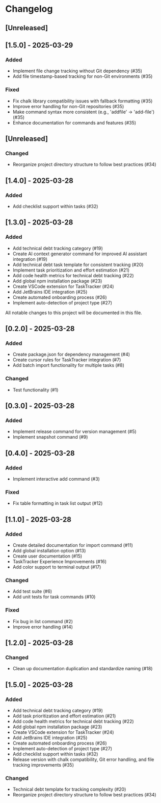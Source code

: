 # Changelog

## [Unreleased]

## [1.5.0] - 2025-03-29

### Added
- Implement file change tracking without Git dependency (#35)
- Add file timestamp-based tracking for non-Git environments (#35)

### Fixed
- Fix chalk library compatibility issues with fallback formatting (#35)
- Improve error handling for non-Git repositories (#35)
- Make command syntax more consistent (e.g., 'addfile' → 'add-file') (#35)
- Enhance documentation for commands and features (#35)

## [Unreleased]

### Changed
- Reorganize project directory structure to follow best practices (#34)

## [1.4.0] - 2025-03-28

### Added

- Add checklist support within tasks (#32)

## [1.3.0] - 2025-03-28

### Added

- Add technical debt tracking category (#19)
- Create AI context generator command for improved AI assistant integration (#19)
- Add technical debt task template for consistent tracking (#20)
- Implement task prioritization and effort estimation (#21)
- Add code health metrics for technical debt tracking (#22)
- Add global npm installation package (#23)
- Create VSCode extension for TaskTracker (#24)
- Add JetBrains IDE integration (#25)
- Create automated onboarding process (#26)
- Implement auto-detection of project type (#27)

All notable changes to this project will be documented in this file.

## [0.2.0] - 2025-03-28

### Added

- Create package.json for dependency management (#4)
- Create cursor rules for TaskTracker integration (#7)
- Add batch import functionality for multiple tasks (#8)

### Changed

- Test functionality (#1)


## [0.3.0] - 2025-03-28

### Added

- Implement release command for version management (#5)
- Implement snapshot command (#9)


## [0.4.0] - 2025-03-28

### Added

- Implement interactive add command (#3)

### Fixed

- Fix table formatting in task list output (#12)


## [1.1.0] - 2025-03-28

### Added

- Create detailed documentation for import command (#11)
- Add global installation option (#13)
- Create user documentation (#15)
- TaskTracker Experience Improvements (#16)
- Add color support to terminal output (#17)

### Changed

- Add test suite (#6)
- Add unit tests for task commands (#10)

### Fixed

- Fix bug in list command (#2)
- Improve error handling (#14)


## [1.2.0] - 2025-03-28

### Changed

- Clean up documentation duplication and standardize naming (#18)


## [1.5.0] - 2025-03-28

### Added

- Add technical debt tracking category (#19)
- Add task prioritization and effort estimation (#21)
- Add code health metrics for technical debt tracking (#22)
- Add global npm installation package (#23)
- Create VSCode extension for TaskTracker (#24)
- Add JetBrains IDE integration (#25)
- Create automated onboarding process (#26)
- Implement auto-detection of project type (#27)
- Add checklist support within tasks (#32)
- Release version with chalk compatibility, Git error handling, and file tracking improvements (#35)

### Changed

- Technical debt template for tracking complexity (#20)
- Reorganize project directory structure to follow best practices (#34)

